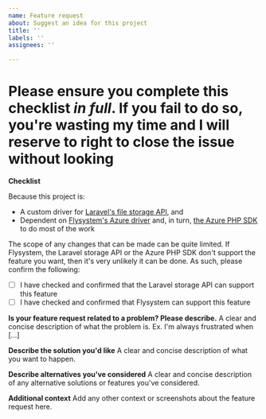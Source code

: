 ```yaml
---
name: Feature request
about: Suggest an idea for this project
title: ''
labels: ''
assignees: ''

---
```


# Please ensure you complete this checklist *in full*. If you fail to do so, you're wasting my time and I will reserve to right to close the issue without looking

**Checklist**

Because this project is:

* A custom driver for [Laravel's file storage API](https://laravel.com/docs/8.x/filesystem), and
* Dependent on [Flysystem's Azure driver](https://flysystem.thephpleague.com/v1/docs/adapter/azure/) and, in turn, [the Azure PHP SDK](https://github.com/Azure/azure-storage-php) to do most of the work

The scope of any changes that can be made can be quite limited. If Flysystem, the Laravel storage API or the Azure PHP SDK don't support the feature you want, then it's very unlikely it can be done. As such, please confirm the following:

- [ ] I have checked and confirmed that the Laravel storage API can support this feature
- [ ] I have checked and confirmed that Flysystem can support this feature

**Is your feature request related to a problem? Please describe.**
A clear and concise description of what the problem is. Ex. I'm always frustrated when [...]

**Describe the solution you'd like**
A clear and concise description of what you want to happen.

**Describe alternatives you've considered**
A clear and concise description of any alternative solutions or features you've considered.

**Additional context**
Add any other context or screenshots about the feature request here.
